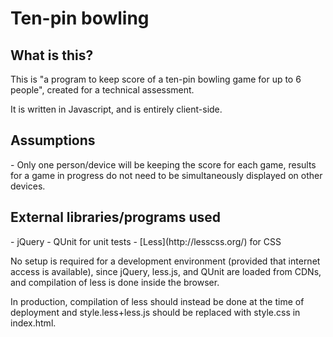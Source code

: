 <h1>Ten-pin bowling</h1>

<h2>What is this?</h2>
This is "a program to keep score of a ten-pin bowling game for up to 6 people", created for a technical assessment.

It is written in Javascript, and is entirely client-side.

<h2>Assumptions</h2>
- Only one person/device will be keeping the score for each game, results for a game in progress do not need to be simultaneously displayed on other devices.

<h2>External libraries/programs used</h2>
- jQuery
- QUnit for unit tests
- [Less](http://lesscss.org/) for CSS

No setup is required for a development environment (provided that internet access is available), since jQuery, less.js, and QUnit are loaded from CDNs, and compilation of less is done inside the browser.

In production, compilation of less should instead be done at the time of deployment and style.less+less.js should be replaced with style.css in index.html.
